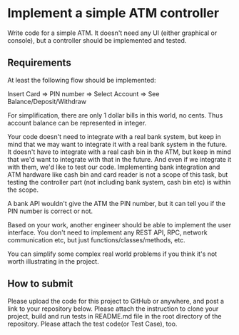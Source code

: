 # Implement a simple ATM controller
Write code for a simple ATM. It doesn't need any UI (either graphical or console), but a controller should be implemented and tested.

## Requirements
At least the following flow should be implemented:

Insert Card => PIN number => Select Account => See Balance/Deposit/Withdraw

For simplification, there are only 1 dollar bills in this world, no cents. Thus account balance can be represented in integer.

Your code doesn't need to integrate with a real bank system, but keep in mind that we may want to integrate it with a real bank system in the future. 
It doesn't have to integrate with a real cash bin in the ATM, but keep in mind that we'd want to integrate with that in the future. 
And even if we integrate it with them, we'd like to test our code. 
Implementing bank integration and ATM hardware like cash bin and card reader is not a scope of this task, but testing the controller part (not including bank system, cash bin etc) is within the scope.

A bank API wouldn't give the ATM the PIN number, but it can tell you if the PIN number is correct or not.

Based on your work, another engineer should be able to implement the user interface. 
You don't need to implement any REST API, RPC, network communication etc, but just functions/classes/methods, etc.

You can simplify some complex real world problems if you think it's not worth illustrating in the project.

## How to submit
Please upload the code for this project to GitHub or anywhere, and post a link to your repository below. 
Please attach the instruction to clone your project, build and run tests in README.md file in the root directory of the repository. 
Please attach the test code(or Test Case), too.